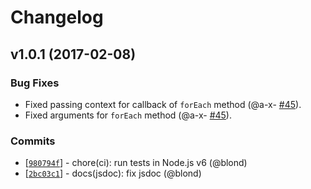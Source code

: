 Changelog
=========

v1.0.1 (2017-02-08)
-------------------

### Bug Fixes

* Fixed passing context for callback of `forEach` method (@a-x- [#45]).
* Fixed arguments for `forEach` method (@a-x- [#45]).

[#45]: https://github.com/blond/hash-set/pull/45

### Commits

* [[`980794f`](https://github.com/blond/hash-set/commit/980794f)] - chore(ci): run tests in Node.js v6 (@blond)
* [[`2bc03c1`](https://github.com/blond/hash-set/commit/2bc03c1)] - docs(jsdoc): fix jsdoc (@blond)
